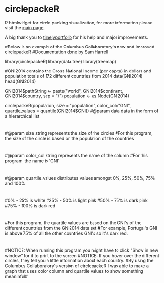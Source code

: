 # circlepackeR
R htmlwidget for circle packing visualization, for more information please visit the [main page](http://jeromefroe.github.io/circlepackeR/).

A big thank you to [timelyportfolio](https://github.com/timelyportfolio) for his help and major improvements.

#Below is an example of the Columbus Collaboratory's new and improved circlepackeR
#Documentation done by Sam Harrell

library(circlepackeR)
library(data.tree)
library(treemap)

#GNI2014 contains the Gross National Income (per capita) in dollars and population totals of 172 different countries from 2014
data(GNI2014)
head(GNI2014)

GNI2014$pathString <- paste("world", 
                            GNI2014$continent, 
                            GNI2014$country, 
                            sep = "/")
population <- as.Node(GNI2014)

circlepackeR(population, size = "population", color_col="GNI", quartile_values = quantile(GNI2014$GNI))
#@param data data in the form of a hierarchical list
#
#@param size string represents the size of the circles
#For this program, the size of the circle is based on the population of the countries
#
#@param color_col string represents the name of the column
#For this program, the name is 'GNI'
#
#@param quartile_values distributes values amongst 0%, 25%, 50%, 75% and 100% 
#
#0% - 25% is white
#25% - 50% is light pink
#50% - 75% is dark pink
#75% - 100% is dark red
#
#For this program, the quartile values are based on the GNI's of the different countries from the GNI2014 data set
#For example, Portugal's GNI is above 75% of all the other countries GNI's so it's dark red.
#
#NOTICE: When running this program you might have to click "Show in new window" for it to print to the screen
#NOTICE: If you hover over the different circles, they tell you a little information about each country.
#By using the Columbus Collaboratory's version of circlepackeR I was able to make a graph that uses color column and quartile values to show something meaninful#
#
